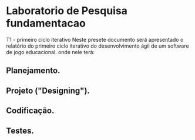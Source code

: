 # Laboratorio de Pesquisa fundamentacao
T1 - primeiro ciclo iterativo
Neste presete documento será apresentado o relatório do primeiro ciclo iterativo do desenvolvimento ágil de um software de jogo educacional.
onde nele terá:
## Planejamento.
## Projeto ("Designing").
## Codificação.
## Testes. 
